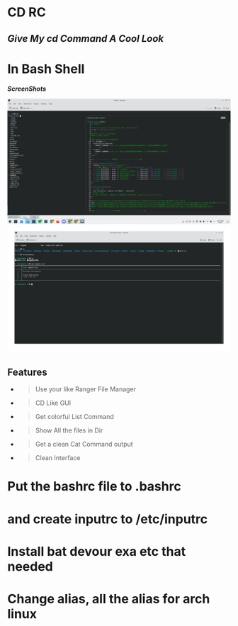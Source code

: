 # CD RC 
## _Give My cd Command A Cool Look_

# In Bash Shell 

***ScreenShots***

![Screenshot]( /image/Screenshot_20230108_024926.png?raw=true)
![Screenshot]( /image/Screenshot_20230108_030342.png?raw=true)

## Features

- > Use your like Ranger File Manager
> 
- > CD Like GUI 
> 
- > Get colorful List Command
> 
- > Show All the files in Dir
> 
- > Get a clean Cat Command output
> 
- > Clean Interface 

# Put the bashrc file to .bashrc 
# and create inputrc to /etc/inputrc
# Install bat devour exa etc that needed 
# Change alias, all the alias for arch linux 



